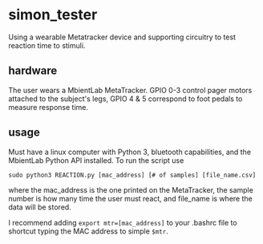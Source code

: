 # simon_tester
Using a wearable Metatracker device and supporting circuitry to test reaction time to stimuli.

## hardware
The user wears a MbientLab MetaTracker. GPIO 0-3 control pager motors attached to the subject's legs, GPIO 4 & 5 correspond to foot pedals to measure response time.

## usage
Must have a linux computer with Python 3, bluetooth capabilities, and the MbientLab Python API installed. To run the script use

`sudo python3 REACTION.py [mac_address] [# of samples] [file_name.csv]` 

where the mac_address is the one printed on the MetaTracker, the sample number is how many time the user must react, and file_name is where the data will be stored.

I recommend adding `export mtr=[mac_address]` to your .bashrc file to shortcut typing the MAC address to simple `$mtr`.
